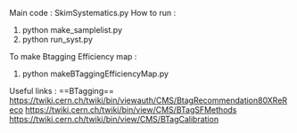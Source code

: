 Main code : SkimSystematics.py
How to run : 
1) python make_samplelist.py 
2) python run_syst.py

To make Btagging Efficiency map : 
1) python makeBTaggingEfficiencyMap.py


Useful links : 
==BTagging==
https://twiki.cern.ch/twiki/bin/viewauth/CMS/BtagRecommendation80XReReco
https://twiki.cern.ch/twiki/bin/view/CMS/BTagSFMethods
https://twiki.cern.ch/twiki/bin/view/CMS/BTagCalibration

